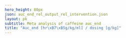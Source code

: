 ```yaml
---
hero_height: 80px
json: auc_end_rel_output_rel_intervention.json
layout: pk
subtitle: Meta analysis of caffeine auc_end
title: "Auc_end [hr\xB7\xB5g/kg/ml] / dosing [g/kg]"
---
```


